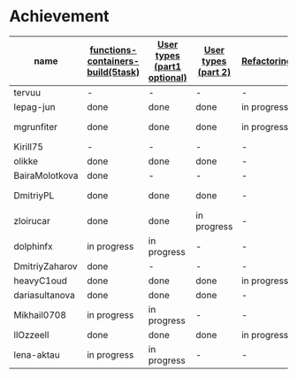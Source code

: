 # Achievement
| name | [functions-containers-build(5task)](https://github.com/claorisel/2-functions-containers-build/blob/master/Practice.md) | [User types (part1 optional)](https://github.com/claorisel/3-user-types/blob/master/User%20types%20Practice.md) | [User types (part 2)](https://github.com/claorisel/3-user-types/blob/master/User%20types%20Practice.md) | [Refactoring](https://github.com/claorisel/3-user-types/blob/master/Refactoring.md)| [Overload](https://github.com/claorisel/7-overload) | [Templates](https://github.com/claorisel/10-templates) | [Exceptions](https://github.com/claorisel/9-exceptions) |
| ------ | ------ | ------ | ------ | ------ | ------ | ------ | ------ |
| tervuu | - | - | - | - | - | - | - |
| lepag-jun | done | done | done | in progress | done | - | done |
| mgrunfiter | done | done | done | in progress | done | in progress | done |
| Kirill75 |- | - | - | - | - | - | - |
| olikke  | done | done | done | - | done | - | done |
| BairaMolotkova | done | - | - | - | - | - | - |
| DmitriyPL | done | done | done | - | done | in progress | done |
| zloirucar | done | done | in progress | - |done | - | - |
| dolphinfx | in progress | in progress | - | - |- | - | - |
| DmitriyZaharov | done | - | - | - |done | - | done |
| heavyC1oud | done | done | done | in progress | done | - | - |
| dariasultanova | done | done | done | - |- | - | - |
| Mikhail0708| in progress | in progress | - | - |- | - | - |
| llOzzeell | done | done | done | in progress | done | - | done |
|lena-aktau | in progress | in progress | - | - | - | - | - |
